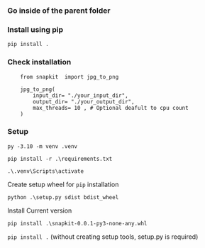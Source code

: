 ### Go inside of the parent folder 

### Install using pip

``` pip install . ```

### Check installation

```
    from snapkit  import jpg_to_png

    jpg_to_png(
        input_dir= "./your_input_dir",
        output_dir= "./your_output_dir",
        max_threads= 10 , # Optional deafult to cpu count
    )
```

### Setup 

`py -3.10 -m venv .venv`

`pip install -r .\requirements.txt`

`.\.venv\Scripts\activate`

Create setup wheel for `pip` installation

`python .\setup.py sdist bdist_wheel`

Install Current version

`pip install .\snapkit-0.0.1-py3-none-any.whl`

`pip install .` (without creating setup tools, setup.py is required)
